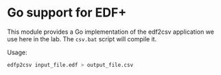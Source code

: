 Go support for EDF+
===================

This module provides a Go implementation of the edf2csv application we use here in the lab. The `csv.bat` script will compile it.

Usage:

``` sh
edfp2csv input_file.edf > output_file.csv
```
